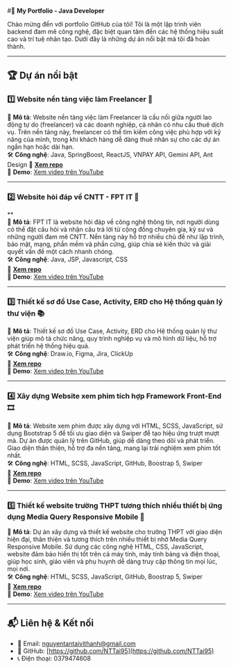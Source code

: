 #🚀 **My Portfolio - Java Developer**  

Chào mừng đến với portfolio GitHub của tôi! Tôi là một lập trình viên backend đam mê công nghệ, đặc biệt quan tâm đến các hệ thống hiệu suất cao và trí tuệ nhân tạo. Dưới đây là những dự án nổi bật mà tôi đã hoàn thành.  

---

## 🏆 **Dự án nổi bật**  

### 1️⃣ **Website nền tảng việc làm Freelancer 💼**  
📌 **Mô tả**: Website nền tảng việc làm Freelancer là cầu nối giữa người lao động tự do (freelancer) và các doanh nghiệp, cá nhân có nhu cầu thuê dịch vụ. Trên nền tảng này, freelancer có thể tìm kiếm công việc phù hợp với kỹ năng của mình, trong khi khách hàng dễ dàng thuê nhân sự cho các dự án ngắn hạn hoặc dài hạn.  
🛠 **Công nghệ**: Java, SpringBoost, ReactJS, VNPAY API, Gemini API, Ant Design
🔗 **[Xem repo](https://github.com/NTTai95/portfolio/tree/Website-Freelancer)**  
🎥 **Demo**: [Xem video trên YouTube](https://youtu.be/aq5XNjXbj0s)  

---

### 2️⃣ **Website hỏi đáp về CNTT - FPT IT 📖**
**  
📌 **Mô tả**: FPT IT là website hỏi đáp về công nghệ thông tin, nơi người dùng có thể đặt câu hỏi và nhận câu trả lời từ cộng đồng chuyên gia, kỹ sư và những người đam mê CNTT. Nền tảng này hỗ trợ nhiều chủ đề như lập trình, bảo mật, mạng, phần mềm và phần cứng, giúp chia sẻ kiến thức và giải quyết vấn đề một cách nhanh chóng.  
🛠 **Công nghệ**: Java, JSP, Javascript, CSS  
🔗 **[Xem repo](https://github.com/NTTai95/portfolio/tree/FPT-IT)**  
🎥 **Demo**: [Xem video trên YouTube](https://youtu.be/1Lyc-CughZc)  

---

### 3️⃣ **Thiết kế sơ đồ Use Case, Activity, ERD cho Hệ thống quản lý thư viện 📚**  
📌 **Mô tả**: Thiết kế sơ đồ Use Case, Activity, ERD cho Hệ thống quản lý thư viện giúp mô tả chức năng, quy trình nghiệp vụ và mô hình dữ liệu, hỗ trợ phát triển hệ thống hiệu quả.  
🛠 **Công nghệ**: Draw.io, Figma, Jira, ClickUp  
🔗 **[Xem repo](https://github.com/NTTai95/portfolio/tree/Library-Management-System)**  
🎥 **Demo**: [Xem video trên YouTube](https://youtu.be/DVt-AaA_sTI) 

---

### 4️⃣ **Xây dựng Website xem phim tích hợp Framework Front-End 🎞️**  
📌 **Mô tả**: Website xem phim được xây dựng với HTML, SCSS, JavaScript, sử dụng Bootstrap 5 để tối ưu giao diện và Swiper để tạo hiệu ứng trượt mượt mà. Dự án được quản lý trên GitHub, giúp dễ dàng theo dõi và phát triển. Giao diện thân thiện, hỗ trợ đa nền tảng, mang lại trải nghiệm xem phim tốt nhất.  
🛠 **Công nghệ**: HTML, SCSS, JavaScript, GitHub, Boostrap 5, Swiper  
🔗 **[Xem repo](https://github.com/NTTai95/portfolio/tree/DAX-Movie-Website)**  
🎥 **Demo**: [Xem video trên YouTube](https://youtu.be/kZNC9iPoyG0) 

---

### 5️⃣ **Thiết kế website trường THPT tương thích nhiều thiết bị ứng dụng Media Query Responsive Mobile 🏫**  
📌 **Mô tả**: Dự án xây dựng và thiết kế website cho trường THPT với giao diện hiện đại, thân thiện và tương thích trên nhiều thiết bị nhờ Media Query Responsive Mobile. Sử dụng các công nghệ HTML, CSS, JavaScript, website đảm bảo hiển thị tốt trên cả máy tính, máy tính bảng và điện thoại, giúp học sinh, giáo viên và phụ huynh dễ dàng truy cập thông tin mọi lúc, mọi nơi.  
🛠 **Công nghệ**: HTML, SCSS, JavaScript, GitHub, Boostrap 5, Swiper  
🔗 **[Xem repo](https://github.com/NTTai95/portfolio/tree/Website-THPT)**  
🎥 **Demo**: [Xem video trên YouTube](https://youtu.be/dRNs1ph3f6Y) 

---

## 📬 **Liên hệ & Kết nối**  

- 📧 Email: [nguyentantaivithanh@gmail.com](nguyentantaivithanh@gmail.com)  
- 🔗 GitHub: [https://github.com/NTTai95](https://github.com/NTTai95)  
- 📞 Điện thoại: 0379474608 
